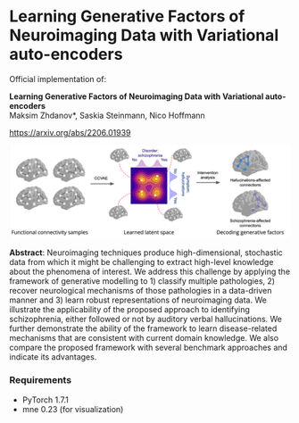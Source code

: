 # Learning Generative Factors of Neuroimaging Data with Variational auto-encoders

Official implementation of:

**Learning Generative Factors of Neuroimaging Data with Variational auto-encoders**  
Maksim Zhdanov*, Saskia Steinmann, Nico Hoffmann

https://arxiv.org/abs/2206.01939

<img src="model_scheme.png" width="800">

**Abstract**: Neuroimaging techniques produce high-dimensional, stochastic data from which it might be challenging to extract high-level knowledge about the phenomena of interest. We address this challenge by applying the framework of generative modelling to 1) classify multiple pathologies, 2) recover neurological mechanisms of those pathologies in a data-driven manner and 3) learn robust representations of neuroimaging data. We illustrate the applicability of the proposed approach to identifying schizophrenia, either followed or not by auditory verbal hallucinations. We further demonstrate the ability of the framework to learn disease-related mechanisms that are consistent with current domain knowledge. We also compare the proposed framework with several benchmark approaches and indicate its advantages.

### Requirements
* PyTorch 1.7.1
* mne 0.23 (for visualization)
